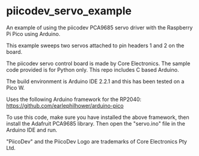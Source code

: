 # piicodev_servo_example
An example of using the piicodev PCA9685 servo driver with the Raspberry Pi Pico using Arduino.

This example sweeps two servos attached to pin headers 1 and 2 on the board. 

The piicodev servo control board is made by Core Electronics. The sample code provided is for Python only. This repo includes C based Arduino.

The build environment is Arduino IDE 2.2.1 and this has been tested on a Pico W.

Uses the following Arduino framework for the RP2040: https://github.com/earlephilhower/arduino-pico

To use this code, make sure you have installed the above framework, then install the Adafruit PCA9685 library. Then open the "servo.ino" file in the Arduino IDE and run.

"PiicoDev" and the PiicoDev Logo are trademarks of Core Electronics Pty Ltd.
